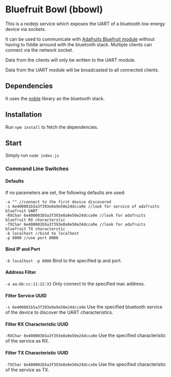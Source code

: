 # Bluefruit Bowl (bbowl)

This is a nodejs service which exposes the UART of a bluetooth low energy device via sockets.

It can be used to communicate with [Adafruits Bluefruit module](https://learn.adafruit.com/introducing-the-adafruit-bluefruit-le-uart-friend) without having to fiddle arround with the bluetooth stack. Multiple clients can connect via the network socket.

Data from the clients will only be written to the UART module.

Data from the UART module will be broadcasted to all connected clients.

## Dependencies
It uses the [noble](https://github.com/sandeepmistry/noble) library as the bluetooth stack.

## Installation
Run ```npm install``` to fetch the dependencies.

## Start

Simply run ```node index.js```

### Command Line Switches

#### Defaults

If no parameters are set, the following defaults are used:

    -a "" //connect to the first device discovered
    -s 6e400001b5a3f393e0a9e50e24dcca9e //look for service of adafruits bluefruit UART
    -RXChar 6e400003b5a3f393e0a9e50e24dcca9e //look for adafruits bluefruit RX characterstic
    -TXChar 6e400002b5a3f393e0a9e50e24dcca9e //look for adafruits bluefruit TX characterstic
    -b localhost //bind to localhost
    -p 8000	//use port 8000

#### Bind IP and Port
```-b localhost -p 8000```
Bind to the specified ip and port.

#### Address Filter
```-a aa:bb:cc:11:22:33```
Only connect to the specified mac address.

#### Filter Service UUID
```-s 6e400001b5a3f393e0a9e50e24dcca9e```
Use the specified bluetooth service of the device to discover the UART characteristics.

#### Filter RX Characteristic UUID
```-RXChar 6e400003b5a3f393e0a9e50e24dcca9e```
Use the specified characteristic of the service as RX.

#### Filter TX Characteristic UUID
```-TXChar 6e400002b5a3f393e0a9e50e24dcca9e```
Use the specified characteristic of the service as TX.
